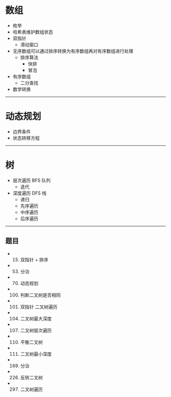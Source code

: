 # 数组

- 枚举
- 哈希表维护数组状态
- 双指针
  - 滑动窗口
- 无序数组可以通过排序转换为有序数组再对有序数组进行处理
  - 排序算法
    - 快排
    - 冒泡
- 有序数组
  - 二分查找
- 数学转换

---

# 动态规划

- 边界条件
- 状态转移方程

---

# 树

- 层次遍历 BFS 队列
  - 迭代
- 深度遍历 DFS 栈
  - 递归
  - 先序遍历
  - 中序遍历
  - 后序遍历

---

## 题目

- 15. 双指针 + 排序
- 53. 分治
- 70. 动态规划
- 100. 判断二叉树是否相同
- 101. 双指针 二叉树遍历
- 104. 二叉树最大深度
- 107. 二叉树层次遍历
- 110. 平衡二叉树
- 111. 二叉树最小深度
- 169. 分治
- 226. 反转二叉树
- 297. 二叉树遍历
